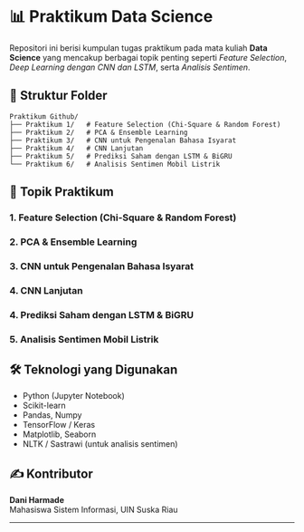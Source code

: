 # 📊 Praktikum Data Science

Repositori ini berisi kumpulan tugas praktikum pada mata kuliah **Data Science** yang mencakup berbagai topik penting seperti *Feature Selection*, *Deep Learning dengan CNN dan LSTM*, serta *Analisis Sentimen*.

## 📁 Struktur Folder

```
Praktikum Github/
├── Praktikum 1/   # Feature Selection (Chi-Square & Random Forest)
├── Praktikum 2/   # PCA & Ensemble Learning
├── Praktikum 3/   # CNN untuk Pengenalan Bahasa Isyarat
├── Praktikum 4/   # CNN Lanjutan
├── Praktikum 5/   # Prediksi Saham dengan LSTM & BiGRU
└── Praktikum 6/   # Analisis Sentimen Mobil Listrik
```

## 🧠 Topik Praktikum

### 1. Feature Selection (Chi-Square & Random Forest)


### 2. PCA & Ensemble Learning


### 3. CNN untuk Pengenalan Bahasa Isyarat

### 4. CNN Lanjutan

### 4. Prediksi Saham dengan LSTM & BiGRU

### 5. Analisis Sentimen Mobil Listrik

## 🛠️ Teknologi yang Digunakan
- Python (Jupyter Notebook)
- Scikit-learn
- Pandas, Numpy
- TensorFlow / Keras
- Matplotlib, Seaborn
- NLTK / Sastrawi (untuk analisis sentimen)

## ✍️ Kontributor
**Dani Harmade**  
Mahasiswa Sistem Informasi, UIN Suska Riau

---

